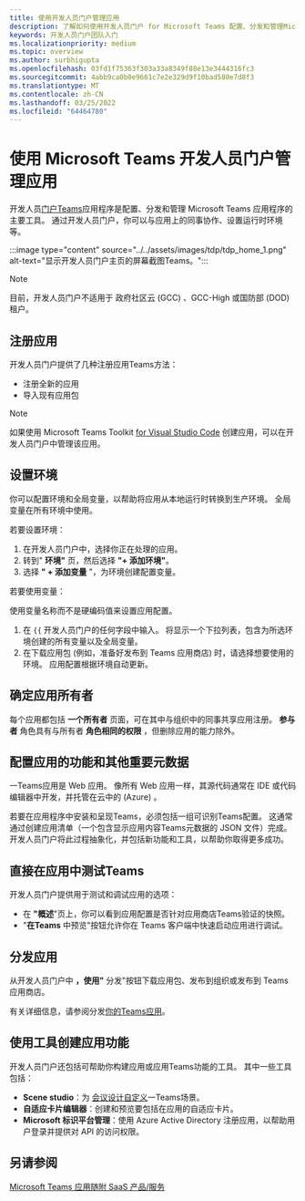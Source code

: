 ```yaml
---
title: 使用开发人员门户管理应用
description: 了解如何使用开发人员门户 for Microsoft Teams 配置、分发和管理Microsoft Teams。
keywords: 开发人员门户团队入门
ms.localizationpriority: medium
ms.topic: overview
ms.author: surbhigupta
ms.openlocfilehash: 03fd1f75363f303a33a8349f88e13e3444316fc3
ms.sourcegitcommit: 4abb9ca0b0e9661c7e2e329d9f10bad580e7d8f3
ms.translationtype: MT
ms.contentlocale: zh-CN
ms.lasthandoff: 03/25/2022
ms.locfileid: "64464780"
---
```

# <a name="manage-your-apps-with-the-developer-portal-for-microsoft-teams"></a>使用 Microsoft Teams 开发人员门户管理应用

开发人员<a href="https://dev.teams.microsoft.com" target="_blank">门户Teams</a>应用程序是配置、分发和管理 Microsoft Teams 应用程序的主要工具。 通过开发人员门户，你可以与应用上的同事协作、设置运行时环境等。

:::image type="content" source="../../assets/images/tdp/tdp_home_1.png" alt-text="显示开发人员门户主页的屏幕截图Teams。":::

> [!NOTE]
> 目前，开发人员门户不适用于 政府社区云 (GCC) 、GCC-High 或国防部 (DOD) 租户。

## <a name="register-an-app"></a>注册应用

开发人员门户提供了几种注册应用Teams方法：

* 注册全新的应用
* 导入现有应用包

> [!NOTE]
> 如果使用 Microsoft Teams Toolkit [for Visual Studio Code](https://marketplace.visualstudio.com/items?itemName=TeamsDevApp.ms-teams-vscode-extension) 创建应用，可以在开发人员门户中管理该应用。

## <a name="set-up-an-environment"></a>设置环境

你可以配置环境和全局变量，以帮助将应用从本地运行时转换到生产环境。 全局变量在所有环境中使用。

若要设置环境：

1. 在开发人员门户中，选择你正在处理的应用。
2. 转到" **环境"** 页，然后选择 **"+ 添加环境"**。
3. 选择 **" + 添加变量** "，为环境创建配置变量。

若要使用变量：

使用变量名称而不是硬编码值来设置应用配置。

1. 在 `{{` 开发人员门户的任何字段中输入。 将显示一个下拉列表，包含为所选环境创建的所有变量以及全局变量。  
1. 在下载应用包 (例如，准备好发布到 Teams 应用商店) 时，请选择想要使用的环境。 应用配置根据环境自动更新。

## <a name="identify-app-owners"></a>确定应用所有者

每个应用都包括 **一个所有者** 页面，可在其中与组织中的同事共享应用注册。 **参与者** 角色具有与所有者 **角色相同的权限** ，但删除应用的能力除外。

## <a name="configure-your-apps-capabilities-and-other-important-metadata"></a>配置应用的功能和其他重要元数据

一Teams应用是 Web 应用。 像所有 Web 应用一样，其源代码通常在 IDE 或代码编辑器中开发，并托管在云中的 (Azure) 。

若要在应用程序中安装和呈现Teams，必须包括一组可识别Teams配置。 这通常通过创建应用清单（一个包含显示应用内容Teams元数据的 JSON 文件）完成。 开发人员门户将此过程抽象化，并包括新功能和工具，以帮助你取得更多成功。

## <a name="test-your-app-directly-in-teams"></a>直接在应用中测试Teams

开发人员门户提供用于测试和调试应用的选项：

* 在 **"概述**"页上，你可以看到应用配置是否针对应用商店Teams验证的快照。
* "**在Teams** 中预览"按钮允许你在 Teams 客户端中快速启动应用进行调试。

## <a name="distribute-your-app"></a>分发应用

从开发人员门户中 **，使用"** 分发"按钮下载应用包、发布到组织或发布到 Teams 应用商店。

有关详细信息，请参阅分发[你的Teams应用](~/concepts/deploy-and-publish/apps-publish-overview.md)。

## <a name="use-tools-to-create-app-features"></a>使用工具创建应用功能

开发人员门户还包括可帮助你构建应用或应用Teams功能的工具。 其中一些工具包括：

* **Scene studio**：为 [会议设计自定义](~/apps-in-teams-meetings/teams-together-mode.md)一Teams场景。
* **自适应卡片编辑器**：创建和预览要包括在应用的自适应卡片。
* **Microsoft 标识平台管理**：使用 Azure Active Directory 注册应用，以帮助用户登录并提供对 API 的访问权限。

## <a name="see-also"></a>另请参阅

[Microsoft Teams 应用随附 SaaS 产品/服务](~/concepts/deploy-and-publish/appsource/prepare/include-saas-offer.md)
